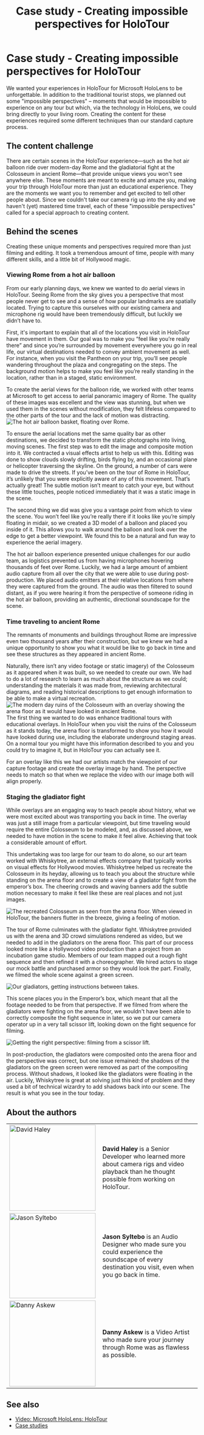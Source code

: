 ﻿---
title: Case study - Creating impossible perspectives for HoloTour
description: 
author: 
ms.author: randyw
ms.date: 2/28/2018
ms.topic: article
keywords: 
---



# Case study - Creating impossible perspectives for HoloTour

We wanted your experiences in HoloTour for Microsoft HoloLens to be unforgettable. In addition to the traditional tourist stops, we planned out some "impossible perspectives" – moments that would be impossible to experience on any tour but which, via the technology in HoloLens, we could bring directly to your living room. Creating the content for these experiences required some different techniques than our standard capture process.

## The content challenge

There are certain scenes in the HoloTour experience—such as the hot air balloon ride over modern-day Rome and the gladiatorial fight at the Colosseum in ancient Rome—that provide unique views you won't see anywhere else. These moments are meant to excite and amaze you, making your trip through HoloTour more than just an educational experience. They are the moments we want you to remember and get excited to tell other people about. Since we couldn't take our camera rig up into the sky and we haven't (yet) mastered time travel, each of these "impossible perspectives" called for a special approach to creating content.

## Behind the scenes

Creating these unique moments and perspectives required more than just filming and editing. It took a tremendous amount of time, people with many different skills, and a little bit of Hollywood magic.

### Viewing Rome from a hot air balloon

From our early planning days, we knew we wanted to do aerial views in HoloTour. Seeing Rome from the sky gives you a perspective that most people never get to see and a sense of how popular landmarks are spatially located. Trying to capture this ourselves with our existing camera and microphone rig would have been tremendously difficult, but luckily we didn’t have to.

First, it's important to explain that all of the locations you visit in HoloTour have movement in them. Our goal was to make you “feel like you’re really there” and since you’re surrounded by movement everywhere you go in real life, our virtual destinations needed to convey ambient movement as well. For instance, when you visit the Pantheon on your trip, you’ll see people wandering throughout the plaza and congregating on the steps. The background motion helps to make you feel like you’re really standing in the location, rather than in a staged, static environment.

To create the aerial views for the balloon ride, we worked with other teams at Microsoft to get access to aerial panoramic imagery of Rome. The quality of these images was excellent and the view was stunning, but when we used them in the scenes without modification, they felt lifeless compared to the other parts of the tour and the lack of motion was distracting. ![The hot air balloon basket, floating over Rome.](images/hotairballoon1-300px.png)

To ensure the aerial locations met the same quality bar as other destinations, we decided to transform the static photographs into living, moving scenes. The first step was to edit the image and composite motion into it. We contracted a visual effects artist to help us with this. Editing was done to show clouds slowly drifting, birds flying by, and an occasional plane or helicopter traversing the skyline. On the ground, a number of cars were made to drive the streets. If you’ve been on the tour of Rome in HoloTour, it’s unlikely that you were explicitly aware of any of this movement. That’s actually great! The subtle motion isn’t meant to catch your eye, but without these little touches, people noticed immediately that it was a static image in the scene.

The second thing we did was give you a vantage point from which to view the scene. You won’t feel like you’re really there if it looks like you’re simply floating in midair, so we created a 3D model of a balloon and placed you inside of it. This allows you to walk around the balloon and look over the edge to get a better viewpoint. We found this to be a natural and fun way to experience the aerial imagery.

The hot air balloon experience presented unique challenges for our audio team, as logistics prevented us from having microphones hovering thousands of feet over Rome. Luckily, we had a large amount of ambient audio capture from all over the city that we were able to use during post-production. We placed audio emitters at their relative locations from where they were captured from the ground. The audio was then filtered to sound distant, as if you were hearing it from the perspective of someone riding in the hot air balloon, providing an authentic, directional soundscape for the scene.

### Time traveling to ancient Rome

The remnants of monuments and buildings throughout Rome are impressive even two thousand years after their construction, but we knew we had a unique opportunity to show you what it would be like to go back in time and see these structures as they appeared in ancient Rome.

Naturally, there isn’t any video footage or static imagery) of the Colosseum as it appeared when it was built, so we needed to create our own. We had to do a lot of research to learn as much about the structure as we could; understanding the materials it was made from, reviewing architectural diagrams, and reading historical descriptions to get enough information to be able to make a virtual recreation. ![The modern day ruins of the Colosseum with an overlay showing the arena floor as it would have looked in ancient Rome.](images/rome-colosseum-overlay-500px.png) The first thing we wanted to do was enhance traditional tours with educational overlays. In HoloTour when you visit the ruins of the Colosseum as it stands today, the arena floor is transformed to show you how it would have looked during use, including the elaborate underground staging areas. On a normal tour you might have this information described to you and you could try to imagine it, but in HoloTour you can actually see it.

For an overlay like this we had our artists match the viewpoint of our capture footage and create the overlay image by hand. The perspective needs to match so that when we replace the video with our image both will align properly.

### Staging the gladiator fight

While overlays are an engaging way to teach people about history, what we were most excited about was transporting you back in time. The overlay was just a still image from a particular viewpoint, but time traveling would require the entire Colosseum to be modeled, and, as discussed above, we needed to have motion in the scene to make it feel alive. Achieving that took a considerable amount of effort.

This undertaking was too large for our team to do alone, so our art team worked with Whiskytree, an external effects company that typically works on visual effects for Hollywood movies. Whiskytree helped us recreate the Colosseum in its heyday, allowing us to teach you about the structure while standing on the arena floor and to create a view of a gladiator fight from the emperor’s box. The cheering crowds and waving banners add the subtle motion necessary to make it feel like these are real places and not just images.

![The recreated Colosseum as seen from the arena floor. When viewed in HoloTour, the banners flutter in the breeze, giving a feeling of motion.](images/recreated-colosseum-holotour-500px.png)

The tour of Rome culminates with the gladiator fight. Whiskytree provided us with the arena and 3D crowd simulations rendered as video, but we needed to add in the gladiators on the arena floor. This part of our process looked more like a Hollywood video production than a project from an incubation game studio. Members of our team mapped out a rough fight sequence and then refined it with a choreographer. We hired actors to stage our mock battle and purchased armor so they would look the part. Finally, we filmed the whole scene against a green screen.

![Our gladiators, getting instructions between takes.](images/green-screen-gladiators-holotour-500px.jpg)

This scene places you in the Emperor’s box, which meant that all the footage needed to be from that perspective. If we filmed from where the gladiators were fighting on the arena floor, we wouldn't have been able to correctly composite the fight sequence in later, so we put our camera operator up in a very tall scissor lift, looking down on the fight sequence for filming.

![Getting the right perspective: filming from a scissor lift.](images/scissor-lift-holotour-500px.jpg)

In post-production, the gladiators were composited onto the arena floor and the perspective was correct, but one issue remained: the shadows of the gladiators on the green screen were removed as part of the compositing process. Without shadows, it looked like the gladiators were floating in the air. Luckily, Whiskytree is great at solving just this kind of problem and they used a bit of technical wizardry to add shadows back into our scene. The result is what you see in the tour today.

## About the authors

<table style="border:0">
<tr>
<td style="border:0; width:230px"> <img alt="David Haley" width="227" height="226" src="images/haley.png" /></td><td style="border:0; width:300px"> <b>David Haley</b> is a Senior Developer who learned more about camera rigs and video playback than he thought possible from working on HoloTour.</td>
</tr><tr>
<td style="border:0; width:230px"> <img alt="Jason Syltebo" width="227" height="224" src="images/syltebo.png" /></td><td style="border:0; width:300px"> <b>Jason Syltebo</b> is an Audio Designer who made sure you could experience the soundscape of every destination you visit, even when you go back in time.</td>
</tr><tr>
<td style="border:0; width:230px"> <img alt="Danny Askew" width="227" height="226" src="images/askew.png" /></td><td style="border:0; width:300px"> <b>Danny Askew</b> is a Video Artist who made sure your journey through Rome was as flawless as possible.</td>
</tr>
</table>



## See also
* [Video: Microsoft HoloLens: HoloTour](https://www.youtube.com/watch?v=pLd9WPlaMpY)
* [Case studies](category/case-studies.md)